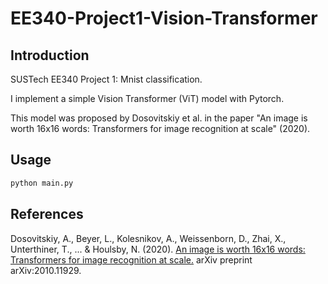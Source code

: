 # EE340-Project1-Vision-Transformer

## Introduction

SUSTech EE340 Project 1: Mnist classification.

I implement a simple Vision Transformer (ViT) model with Pytorch.

This model was proposed by Dosovitskiy et al. in the paper "An image is worth 16x16 words: Transformers for image recognition at scale" (2020). 

## Usage
```bash
python main.py
```

## References
Dosovitskiy, A., Beyer, L., Kolesnikov, A., Weissenborn, D., Zhai, X., Unterthiner, T., ... & Houlsby, N. (2020). [An image is worth 16x16 words: Transformers for image recognition at scale.](https://arxiv.org/abs/2010.11929) arXiv preprint arXiv:2010.11929.